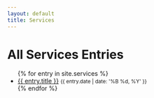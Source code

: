 ```yaml
---
layout: default
title: Services
---
```


<h1>All Services Entries</h1>
<ul>
{% for entry in site.services %}
    <li>
        <a href="{{ entry.url }}">{{ entry.title }}</a>
        <small>{{ entry.date | date: '%B %d, %Y' }}</small>
    </li>
{% endfor %}
</ul>